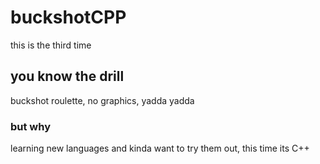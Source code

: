 # buckshotCPP
this is the third time
## you know the drill
buckshot roulette, no graphics, yadda yadda
### but why
learning new languages and kinda want to try them out, this time its C++

